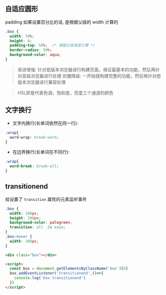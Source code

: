 ## 自适应圆形
padding 如果设置百分比的话, 是根据父级的 width 计算的

```css
.box {
  width: 50%;  
  height: 0;
  padding-top: 50%;  /* 根据父级宽度计算 */
  border-radius: 50%;
  background-color: aqua;
}
```

> 渐进增强: 针对低版本浏览器进行构建页面，保证最基本的功能，然后再针对高级浏览器进行处理
> 优雅降级: 一开始就构建完整的功能，然后再针对低版本浏览器进行兼容处理


> HSL即是代表色调，饱和度，亮度三个通道的颜色

## 文字换行

- 文字内换行(长单词依然在同一行): 
```css
.wrap{
  word-wrap: break-word;
}
```

- 在边界换行(长单词在不同行):
```css
.wrap{
  word-break: break-all;
}
```

## transitionend
给设置了 ```transition``` 属性的元素监听事件

```css
.box {
  width: 100px;
  height: 100px;
  background-color: palegreen;
  transition: all .5s ease;
}
.box:hover {
  width: 300px;
}
```
```html
<div class="box"></div>

<script>
  const box = document.getElementsByClassName('box')[0]
  box.addEventListener('transitionend',()=>{
    console.log('box transitionend')
  })
</script>
```